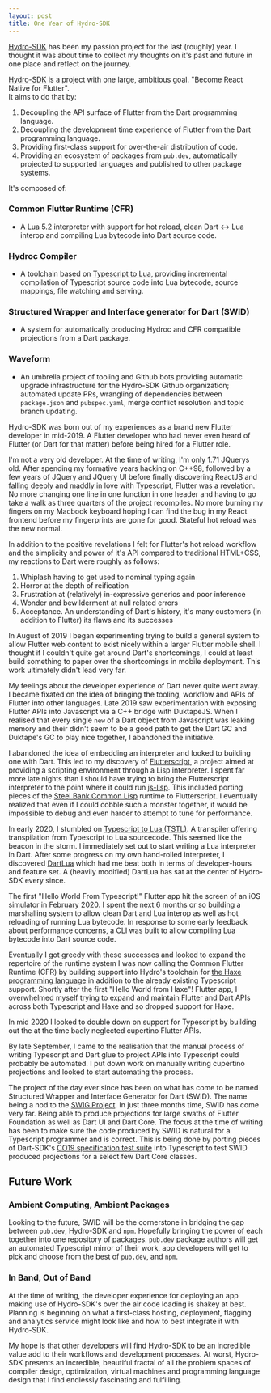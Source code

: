 ```yaml
---
layout: post
title: One Year of Hydro-SDK
---
```


[Hydro-SDK](https://github.com/hydro-sdk/hydro-sdk) has been my passion project for the last (roughly) year. I thought it was about time to collect my thoughts on it's past and future in one place and reflect on the journey.

[Hydro-SDK](https://github.com/hydro-sdk/hydro-sdk) is a project with one large, ambitious goal. "Become React Native for Flutter".  
It aims to do that by:
1. Decoupling the API surface of Flutter from  the Dart programming language.
2. Decoupling the development time experience of Flutter from the Dart programming language.
3. Providing first-class support for over-the-air distribution of code.
4. Providing an ecosystem of packages from `pub.dev`, automatically projected to supported languages and published to other package systems.

It's composed of:
### Common Flutter Runtime (CFR)
- A Lua 5.2 interpreter with support for hot reload, clean Dart <-> Lua interop and compiling Lua bytecode into Dart source code.
### Hydroc Compiler
- A toolchain based on [Typescript to Lua](https://github.com/TypeScriptToLua/TypeScriptToLua), providing incremental compilation of Typescript source code into Lua bytecode, source mappings, file watching and serving.
### Structured Wrapper and Interface generator for Dart (SWID)
- A system for automatically producing Hydroc and CFR compatible projections from a Dart package.
### Waveform
- An umbrella project of tooling and Github bots providing automatic upgrade infrastructure for the Hydro-SDK Github organization; automated update PRs, wrangling of dependencies between `package.json` and `pubspec.yaml`, merge conflict resolution and topic branch updating.

Hydro-SDK was born out of my experiences as a brand new Flutter developer in mid-2019. A Flutter developer who had never even heard of Flutter (or Dart for that matter) before being hired for a Flutter role.

I'm not a very old developer. At the time of writing, I'm only 1.71 JQuerys old. After spending my formative years hacking on C++98, followed by a few years of JQuery and JQuery UI before finally discovering ReactJS and falling deeply and maddly in love with Typescript, Flutter was a revelation. No more changing one line in one function in one header and having to go take a walk as three quarters of the project recompiles. No more burning my fingers on my Macbook keyboard hoping I can find the bug in my React frontend before my fingerprints are gone for good. Stateful hot reload was the new normal.

In addition to the positive revelations I felt for Flutter's hot reload workflow and the simplicity and power of it's API compared to traditional HTML+CSS, my reactions to Dart were roughly as follows:  
1. Whiplash having to get used to nominal typing again
2. Horror at the depth of reification
3. Frustration at (relatively) in-expressive generics and poor inference
4. Wonder and bewilderment at null related errors
5. Acceptance. An understanding of Dart's history, it's many customers (in addition to Flutter) its flaws and its successes

In August of 2019 I began experimenting trying to build a general system to allow Flutter web content to exist nicely within a larger Flutter mobile shell. I thought if I couldn't quite get around Dart's shortcomings, I could at least build something to paper over the shortcomings in mobile deployment. This work ultimately didn't lead very far.

My feelings about the developer experience of Dart never quite went away. I became fixated on the idea of bringing the tooling, workflow and APIs of Flutter into other languages. Late 2019 saw experimentation with exposing Flutter APIs into Javascript via a C++ bridge with DuktapeJS. When I realised that every single `new` of a Dart object from Javascript was leaking memory and their didn't seem to be a good path to get the Dart GC and Duktape's GC to play nice together, I abandoned the initiative.

I abandoned the idea of embedding an interpreter and looked to building one with Dart. This led to my discovery of [Flutterscript](https://github.com/cowboyd/flutterscript/commits/master), a project aimed at providing a scripting environment through a Lisp interpreter. I spent far more late nights than I should have trying to bring the Flutterscript interpreter to the point where it could run [js-lisp](https://github.com/willurd/js-lisp). This included porting pieces of the [Steel Bank Common Lisp](http://www.sbcl.org/) runtime to Flutterscript. I eventually realized that even if I could cobble such a monster together, it would be impossible to debug and even harder to attempt to tune for performance.

In early 2020, I stumbled on [Typescript to Lua (TSTL)](https://github.com/TypeScriptToLua/TypeScriptToLua). A transpiler offering transpilation from Typescript to Lua sourcecode. This seemed like the beacon in the storm. I immediately set out to start writing a Lua interpreter in Dart. After some progress on my own hand-rolled interpreter, I discovered [DartLua](https://github.com/PixelToast/dartlua) which had me beat both in terms of developer-hours and feature set. A (heavily modified) DartLua has sat at the center of Hydro-SDK every since.

The first "Hello World From Typescript!" Flutter app hit the screen of an iOS simulator in February 2020. I spent the next 6 months or so building a marshalling system to allow clean Dart and Lua interop as well as hot reloading of running Lua bytecode. In response to some early feedback about performance concerns, a CLI was built to allow compiling Lua bytecode into Dart source code.

Eventually I got greedy with these successes and looked to expand the repertoire of the runtime system I was now calling the Common Flutter Runtime (CFR) by building support into Hydro's toolchain for [the Haxe programming language](https://haxe.org/) in addition to the already existing Typescript support. Shortly after the first "Hello World from Haxe"! Flutter app, I overwhelmed myself trying to expand and maintain Flutter and Dart APIs across both Typescript and Haxe and so dropped support for Haxe.

In mid 2020 I looked to double down on support for Typescript by building out the at the time badly neglected cupertino Flutter APIs.

By late September, I came to the realisation that the manual process of writing Typescript and Dart glue to project APIs into Typescript could probably be automated. I put down work on manually writing cupertino projections and looked to start automating the process.

The project of the day ever since has been on what has come to be named Structured Wrapper and Interface Generator for Dart (SWID). The name being a nod to the [SWIG  Project](http://www.swig.org/exec.html). In just three months time, SWID has come very far. Being able to produce projections for large swaths of Flutter Foundation as well as Dart UI and Dart Core. The focus at the time of writing has been to make sure the code produced by SWID is natural for a Typescript programmer and is correct. This is being done by porting pieces of Dart-SDK's [CO19 specification test suite](https://github.com/dart-lang/co19) into Typescript to test SWID produced projections for a select few Dart Core classes.

## Future Work
### Ambient Computing, Ambient Packages
Looking to the future, SWID will be the cornerstone in bridging the gap between `pub.dev`, Hydro-SDK and `npm`. Hopefully bringing the power of each together into one repository of packages. `pub.dev` package authors will get an automated Typescript mirror of their work, app developers will get to pick and choose from the best of `pub.dev`, and `npm`.

### In Band, Out of Band
At the time of writing, the developer experience for deploying an app making use of Hydro-SDK's over the air code loading is shakey at best. Planning is beginning on what a first-class hosting, deployment, flagging and analytics service might look like and how to best integrate it with Hydro-SDK.

My hope is that other developers will find Hydro-SDK to be an incredible value add to their workflows and development processes. At worst, Hydro-SDK presents an incredible, beautiful fractal of all the problem spaces of compiler design, optimization, virtual machines and programming language design that I find endlessly fascinating and fulfilling.